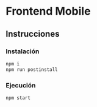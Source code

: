 # Frontend Mobile

## Instrucciones

### Instalación
```sh
npm i
npm run postinstall
```

### Ejecución
```sh
npm start
```